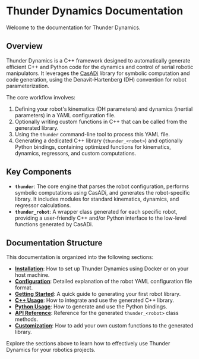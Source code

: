 # Thunder Dynamics Documentation

Welcome to the documentation for Thunder Dynamics.

## Overview

Thunder Dynamics is a C++ framework designed to automatically generate efficient C++ and Python code for the dynamics and control of serial robotic manipulators. It leverages the [CasADi](https://web.casadi.org/) library for symbolic computation and code generation, using the Denavit-Hartenberg (DH) convention for robot parameterization.

The core workflow involves:
1.  Defining your robot's kinematics (DH parameters) and dynamics (inertial parameters) in a YAML configuration file.
2.  Optionally writing custom functions in C++ that can be called from the generated library.
3.  Using the `thunder` command-line tool to process this YAML file.
4.  Generating a dedicated C++ library (`thunder_<robot>`) and optionally Python bindings, containing optimized functions for kinematics, dynamics, regressors, and custom computations.

## Key Components

*   **`thunder`**: The core engine that parses the robot configuration, performs symbolic computations using CasADi, and generates the robot-specific library. It includes modules for standard kinematics, dynamics, and regressor calculations.
*   **`thunder_robot`**: A wrapper class generated for each specific robot, providing a user-friendly C++ and/or Python interface to the low-level functions generated by CasADi.

## Documentation Structure

This documentation is organized into the following sections:

*   **[Installation](./installation.md)**: How to set up Thunder Dynamics using Docker or on your host machine.
*   **[Configuration](./configuration.md)**: Detailed explanation of the robot YAML configuration file format.
*   **[Getting Started](./getting_started.md)**: A quick guide to generating your first robot library.
*   **[C++ Usage](./cpp_usage.md)**: How to integrate and use the generated C++ library.
*   **[Python Usage](./python_usage.md)**: How to generate and use the Python bindings.
*   **[API Reference](./api_reference.md)**: Reference for the generated `thunder_<robot>` class methods.
*   **[Customization](./customization.md)**: How to add your own custom functions to the generated library.

Explore the sections above to learn how to effectively use Thunder Dynamics for your robotics projects.
